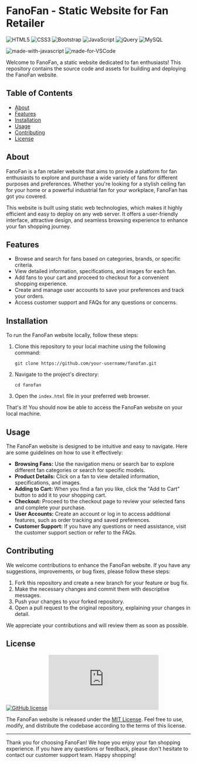 # FanoFan - Static Website for Fan Retailer

![HTML5](https://img.shields.io/badge/html5-%23E34F26.svg?style=for-the-badge&logo=html5&logoColor=white)
![CSS3](https://img.shields.io/badge/css3-%231572B6.svg?style=for-the-badge&logo=css3&logoColor=white)
![Bootstrap](https://img.shields.io/badge/bootstrap-%238511FA.svg?style=for-the-badge&logo=bootstrap&logoColor=white)
![JavaScript](https://img.shields.io/badge/javascript-%23323330.svg?style=for-the-badge&logo=javascript&logoColor=%23F7DF1E)
![jQuery](https://img.shields.io/badge/jquery-%230769AD.svg?style=for-the-badge&logo=jquery&logoColor=white)
![MySQL](https://img.shields.io/badge/MySQL-005C84?style=for-the-badge&logo=mysql&logoColor=white)

![made-with-javascript](https://img.shields.io/badge/Frontend%20with-JavaScript-1f425f.svg)
![made-for-VSCode](https://img.shields.io/badge/Made%20for-VSCode-1f425f.svg)

Welcome to FanoFan, a static website dedicated to fan enthusiasts! This repository contains the source code and assets for building and deploying the FanoFan website.

## Table of Contents

- [About](#about)
- [Features](#features)
- [Installation](#installation)
- [Usage](#usage)
- [Contributing](#contributing)
- [License](#license)

## About

FanoFan is a fan retailer website that aims to provide a platform for fan enthusiasts to explore and purchase a wide variety of fans for different purposes and preferences. Whether you're looking for a stylish ceiling fan for your home or a powerful industrial fan for your workplace, FanoFan has got you covered.

This website is built using static web technologies, which makes it highly efficient and easy to deploy on any web server. It offers a user-friendly interface, attractive design, and seamless browsing experience to enhance your fan shopping journey.

## Features

- Browse and search for fans based on categories, brands, or specific criteria.
- View detailed information, specifications, and images for each fan.
- Add fans to your cart and proceed to checkout for a convenient shopping experience.
- Create and manage user accounts to save your preferences and track your orders.
- Access customer support and FAQs for any questions or concerns.

## Installation

To run the FanoFan website locally, follow these steps:

1. Clone this repository to your local machine using the following command:

   ```
   git clone https://github.com/your-username/fanofan.git
   ```

2. Navigate to the project's directory:

   ```
   cd fanofan
   ```

3. Open the `index.html` file in your preferred web browser.

That's it! You should now be able to access the FanoFan website on your local machine.

## Usage

The FanoFan website is designed to be intuitive and easy to navigate. Here are some guidelines on how to use it effectively:

- **Browsing Fans:** Use the navigation menu or search bar to explore different fan categories or search for specific models.
- **Product Details:** Click on a fan to view detailed information, specifications, and images.
- **Adding to Cart:** When you find a fan you like, click the "Add to Cart" button to add it to your shopping cart.
- **Checkout:** Proceed to the checkout page to review your selected fans and complete your purchase.
- **User Accounts:** Create an account or log in to access additional features, such as order tracking and saved preferences.
- **Customer Support:** If you have any questions or need assistance, visit the customer support section or refer to the FAQs.

## Contributing

We welcome contributions to enhance the FanoFan website. If you have any suggestions, improvements, or bug fixes, please follow these steps:

1. Fork this repository and create a new branch for your feature or bug fix.
2. Make the necessary changes and commit them with descriptive messages.
3. Push your changes to your forked repository.
4. Open a pull request to the original repository, explaining your changes in detail.

We appreciate your contributions and will review them as soon as possible.

## License
[![GitHub license](https://img.shields.io/github/license/Naereen/StrapDown.js.svg)](https://github.com/DehyaKhurraim/E-Learning-Platform/blob/master/LICENSE)
[![Latest release](https://badgen.net/github/release/Naereen/Strapdown.js)](https://github.com/DehyaKhurraim/E-Learning-Platform/releases)

The FanoFan website is released under the [MIT License](LICENSE). Feel free to use, modify, and distribute the codebase according to the terms of this license.

---

Thank you for choosing FanoFan! We hope you enjoy your fan shopping experience. If you have any questions or feedback, please don't hesitate to contact our customer support team. Happy shopping!
